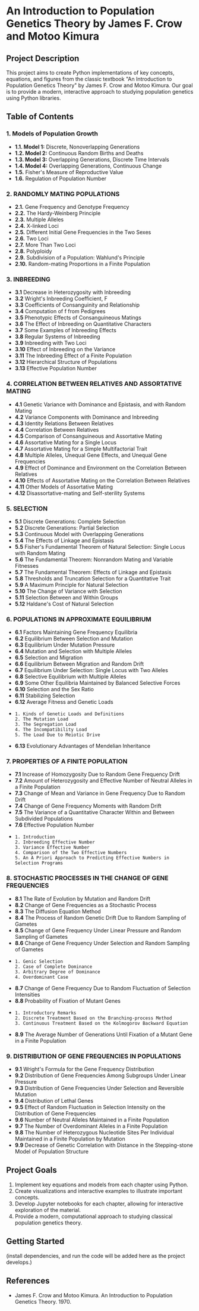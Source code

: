 # An Introduction to Population Genetics Theory by James F. Crow and Motoo Kimura

## Project Description

This project aims to create Python implementations of key concepts, equations, and figures from the classic textbook "An Introduction to Population Genetics Theory" by James F. Crow and Motoo Kimura. Our goal is to provide a modern, interactive approach to studying population genetics using Python libraries.

## Table of Contents

### 1. Models of Population Growth
- **1.1. Model 1:** Discrete, Nonoverlapping Generations
- **1.2. Model 2:** Continuous Random Births and Deaths
- **1.3. Model 3:** Overlapping Generations, Discrete Time Intervals
- **1.4. Model 4:** Overlapping Generations, Continuous Change
- **1.5.** Fisher's Measure of Reproductive Value
- **1.6.** Regulation of Population Number


### 2. RANDOMLY MATING POPULATIONS
-  **2.1.** Gene Frequency and Genotype Frequency
-  **2.2.** The Hardy-Weinberg Principle
-   **2.3.** Multiple Alleles
-   **2.4.** X-linked Loci
-   **2.5.** Different Initial Gene Frequencies in the Two Sexes
-   **2.6.** Two Loci
-   **2.7.** More Than Two Loci
-   **2.8.** Polyploidy
-   **2.9.** Subdivision of a Population: Wahlund's Principle
-   **2.10.** Random-mating Proportions in a Finite Population


### 3. INBREEDING
-   **3.1** Decrease in Heterozygosity with Inbreeding
-   **3.2** Wright's Inbreeding Coefficient, F
-   **3.3** Coefficients of Consanguinity and Relationship
-   **3.4** Computation of f from Pedigrees
-   **3.5** Phenotypic Effects of Consanguineous Matings
-   **3.6** The Effect of Inbreeding on Quantitative Characters
-   **3.7** Some Examples of Inbreeding Effects
-   **3.8** Regular Systems of Inbreeding
-   **3.9** Inbreeding with Two Loci
-   **3.10** Effect of Inbreeding on the Variance
-   **3.11** The Inbreeding Effect of a Finite Population
-   **3.12** Hierarchical Structure of Populations
-   **3.13** Effective Population Number


### 4. CORRELATION BETWEEN RELATIVES AND ASSORTATIVE MATING
-   **4.1** Genetic Variance with Dominance and Epistasis, and with Random Mating
-   **4.2** Variance Components with Dominance and Inbreeding
-   **4.3** Identity Relations Between Relatives
-   **4.4** Correlation Between Relatives
-   **4.5** Comparison of Consanguineous and Assortative Mating
-   **4.6** Assortative Mating for a Single Locus
-   **4.7** Assortative Mating for a Simple Multifactorial Trait
-   **4.8** Multiple Alleles, Unequal Gene Effects, and Unequal Gene Frequencies
-   **4.9** Effect of Dominance and Environment on the Correlation Between Relatives
-   **4.10** Effects of Assortative Mating on the Correlation Between Relatives
-   **4.11** Other Models of Assortative Mating
-   **4.12** Disassortative-mating and Self-sterility Systems


### 5. SELECTION 
-   **5.1** Discrete Generations: Complete Selection
-   **5.2** Discrete Generations: Partial Selection
-   **5.3** Continuous Model with Overlapping Generations
-   **5.4** The Effects of Linkage and Epistasis
-   **5.5** Fisher's Fundamental Theorem of Natural Selection: Single Locus with Random Mating
-   **5.6** The Fundamental Theorem: Nonrandom Mating and Variable Fitnesses
-   **5.7** The Fundamental Theorem: Effects of Linkage and Epistasis
-   **5.8** Thresholds and Truncation Selection for a Quantitative Trait
-   **5.9** A Maximum Principle for Natural Selection
-   **5.10** The Change of Variance with Selection
-   **5.11** Selection Between and Within Groups
-   **5.12** Haldane's Cost of Natural Selection


### 6. POPULATIONS IN APPROXIMATE EQUILIBRIUM
-   **6.1** Factors Maintaining Gene Frequency Equilibria
-   **6.2** Equilibrium Between Selection and Mutation
-   **6.3** Equilibrium Under Mutation Pressure
-   **6.4** Mutation and Selection with Multiple Alleles
-   **6.5** Selection and Migration
-   **6.6** Equilibrium Between Migration and Random Drift
-   **6.7** Equilibrium Under Selection: Single Locus with Two Alleles
-   **6.8** Selective Equilibrium with Multiple Alleles
-   **6.9** Some Other Equilibria Maintained by Balanced Selective Forces
-   **6.10** Selection and the Sex Ratio
-   **6.11** Stabilizing Selection
-   **6.12** Average Fitness and Genetic Loads
-     1. Kinds of Genetic Loads and Definitions
      2. The Mutation Load
      3. The Segregation Load
      4. The Incompatibility Load
      5. The Load Due to Meiotic Drive
-   **6.13** Evolutionary Advantages of Mendelian Inheritance


### 7. PROPERTIES OF A FINITE POPULATION
-   **7.1** Increase of Homozygosity Due to Random Gene Frequency Drift
-   **7.2** Amount of Heterozygosity and Effective Number of Neutral Alleles in a Finite Population
-   **7.3** Change of Mean and Variance in Gene Frequency Due to Random Drift
-   **7.4** Change of Gene Frequency Moments with Random Drift
-   **7.5** The Variance of a Quantitative Character Within and Between Subdivided Populations
-   **7.6** Effective Population Number
-     1. Introduction
      2. Inbreeding Effective Number
      3. Variance Effective Number
      4. Comparison of the Two Effective Numbers
      5. An A Priori Approach to Predicting Effective Numbers in Selection Programs


### 8. STOCHASTIC PROCESSES IN THE CHANGE OF GENE FREQUENCIES
-   **8.1** The Rate of Evolution by Mutation and Random Drift
-   **8.2** Change of Gene Frequencies as a Stochastic Process
-   **8.3** The Diffusion Equation Method
-   **8.4** The Process of Random Genetic Drift Due to Random Sampling of Gametes
-   **8.5** Change of Gene Frequency Under Linear Pressure and Random Sampling of Gametes
-   **8.6** Change of Gene Frequency Under Selection and Random Sampling of Gametes
-     1. Genic Selection
      2. Case of Complete Dominance
      3. Arbitrary Degree of Dominance
      4. Overdominant Case
-   **8.7** Change of Gene Frequency Due to Random Fluctuation of Selection Intensities
-   **8.8** Probability of Fixation of Mutant Genes
-     1. Introductory Remarks
      2. Discrete Treatment Based on the Branching-process Method
      3. Continuous Treatment Based on the Kolmogorov Backward Equation
-   **8.9** The Average Number of Generations Until Fixation of a Mutant Gene in a Finite Population 

### 9. DISTRIBUTION OF GENE FREQUENCIES IN POPULATIONS
-   **9.1** Wright's Formula for the Gene Frequency Distribution
-   **9.2** Distribution of Gene Frequencies Among Subgroups Under Linear Pressure 
-   **9.3** Distribution of Gene Frequencies Under Selection and Reversible Mutation
-   **9.4** Distribution of Lethal Genes
-   **9.5** Effect of Random Fluctuation in Selection Intensity on the Distribution of Gene Frequencies
-   **9.6** Number of Neutral Alleles Maintained in a Finite Population
-   **9.7** The Number of Overdominant Alleles in a Finite Population
-   **9.8** The Number of Heterozygous Nucleotide Sites Per Individual Maintained in a Finite Population by Mutation
-   **9.9** Decrease of Genetic Correlation with Distance in the Stepping-stone Model of Population Structure


## Project Goals

1. Implement key equations and models from each chapter using Python.
2. Create visualizations and interactive examples to illustrate important concepts.
3. Develop Jupyter notebooks for each chapter, allowing for interactive exploration of the material.
4. Provide a modern, computational approach to studying classical population genetics theory.

## Getting Started

(install dependencies, and run the code will be added here as the project develops.)


## References

- James F. Crow and Motoo Kimura. An Introduction to Population Genetics Theory. 1970.
